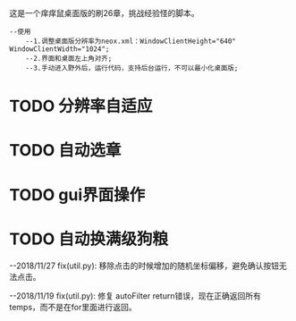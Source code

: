 这是一个痒痒鼠桌面版的刷26章，挑战经验怪的脚本。

    --使用
        --1.调整桌面版分辨率为neox.xml：WindowClientHeight="640" WindowClientWidth="1024";
        --2.界面和桌面左上角对齐;
        --3.手动进入野外后，运行代码，支持后台运行，不可以最小化桌面版;

# TODO 分辨率自适应
# TODO 自动选章
# TODO gui界面操作
# TODO 自动换满级狗粮


--2018/11/27
  fix(util.py): 移除点击的时候增加的随机坐标偏移，避免确认按钮无法点击。


--2018/11/19
  fix(util.py): 修复 autoFilter return错误，现在正确返回所有temps，而不是在for里面进行返回。
  

